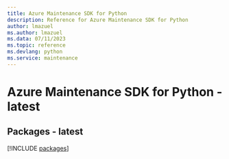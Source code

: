 ```yaml
---
title: Azure Maintenance SDK for Python
description: Reference for Azure Maintenance SDK for Python
author: lmazuel
ms.author: lmazuel
ms.data: 07/11/2023
ms.topic: reference
ms.devlang: python
ms.service: maintenance
---
```

# Azure Maintenance SDK for Python - latest
## Packages - latest
[!INCLUDE [packages](maintenance-index.md)]